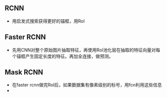 ## RCNN
- 用启发式搜索获得更好的锚框，用RoI 

## Faster RCNN
- 先用CNN对整个原始图片抽取特征，再使用Rol池化层在抽取的特征向量对每个锚框产生固定长度的特征。再加全连接，做预测。
## Mask RCNN
- 在faster rcnn做完Rol后，如果数据集有像素级别的标号，用fcn利用这些信息
- 